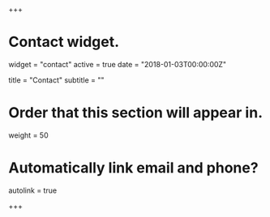 +++
# Contact widget.
widget = "contact"
active = true
date = "2018-01-03T00:00:00Z"

title = "Contact"
subtitle = ""

# Order that this section will appear in.
weight = 50

# Automatically link email and phone?
autolink = true

+++

